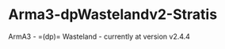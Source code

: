 Arma3-dpWastelandv2-Stratis
===========================

ArmA3 - =(dp)= Wasteland - currently at version v2.4.4
